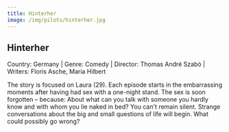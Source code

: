 ```yaml
---
title: Hinterher
image: /img/pilots/hinterher.jpg
---
```

## Hinterher
Country: Germany | Genre: Comedy | Director: Thomas André Szabó | Writers: Floris Asche, Maria Hilbert

The story is focused on Laura (29). Each episode starts in the embarrassing moments after having had sex with a one-night stand. The sex is soon forgotten – because: About what can you talk with someone you hardly know and with whom you lie naked in bed? You can't remain silent. Strange conversations about the big and small questions of life will begin. What could possibly go wrong?